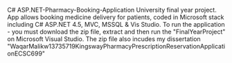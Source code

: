 C# ASP.NET-Pharmacy-Booking-Application
University final year project. App allows booking medicine delivery for patients, coded in Microsoft stack including C# ASP.NET 4.5, MVC, MSSQL & Vis Studio.
To run the application - you must download the zip file, extract and then run the "FinalYearProject" on Microsoft Visual Studio. The zip file also incudes my dissertation "WaqarMalikw13735719KingswayPharmacyPrescriptionReservationApplicationECSC699"
